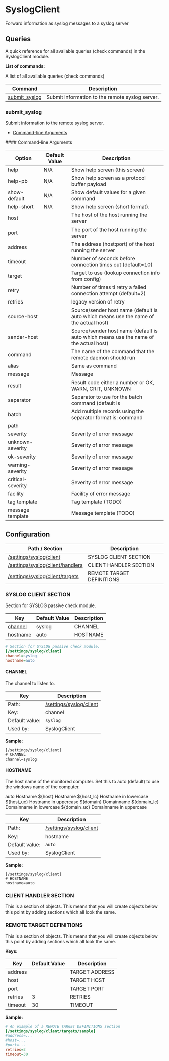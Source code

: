 # SyslogClient

Forward information as syslog messages to a syslog server




## Queries

A quick reference for all available queries (check commands) in the SyslogClient module.

**List of commands:**

A list of all available queries (check commands)

| Command                         | Description                                     |
|---------------------------------|-------------------------------------------------|
| [submit_syslog](#submit_syslog) | Submit information to the remote syslog server. |




### submit_syslog

Submit information to the remote syslog server.


* [Command-line Arguments](#submit_syslog_options)





<a name="submit_syslog_help"/>
<a name="submit_syslog_help-pb"/>
<a name="submit_syslog_show-default"/>
<a name="submit_syslog_help-short"/>
<a name="submit_syslog_host"/>
<a name="submit_syslog_port"/>
<a name="submit_syslog_address"/>
<a name="submit_syslog_timeout"/>
<a name="submit_syslog_target"/>
<a name="submit_syslog_retry"/>
<a name="submit_syslog_retries"/>
<a name="submit_syslog_source-host"/>
<a name="submit_syslog_sender-host"/>
<a name="submit_syslog_command"/>
<a name="submit_syslog_alias"/>
<a name="submit_syslog_message"/>
<a name="submit_syslog_result"/>
<a name="submit_syslog_separator"/>
<a name="submit_syslog_batch"/>
<a name="submit_syslog_path"/>
<a name="submit_syslog_severity"/>
<a name="submit_syslog_unknown-severity"/>
<a name="submit_syslog_ok-severity"/>
<a name="submit_syslog_warning-severity"/>
<a name="submit_syslog_critical-severity"/>
<a name="submit_syslog_facility"/>
<a name="submit_syslog_tag template"/>
<a name="submit_syslog_message template"/>
<a name="submit_syslog_options"/>
#### Command-line Arguments


| Option            | Default Value | Description                                                                           |
|-------------------|---------------|---------------------------------------------------------------------------------------|
| help              | N/A           | Show help screen (this screen)                                                        |
| help-pb           | N/A           | Show help screen as a protocol buffer payload                                         |
| show-default      | N/A           | Show default values for a given command                                               |
| help-short        | N/A           | Show help screen (short format).                                                      |
| host              |               | The host of the host running the server                                               |
| port              |               | The port of the host running the server                                               |
| address           |               | The address (host:port) of the host running the server                                |
| timeout           |               | Number of seconds before connection times out (default=10)                            |
| target            |               | Target to use (lookup connection info from config)                                    |
| retry             |               | Number of times ti retry a failed connection attempt (default=2)                      |
| retries           |               | legacy version of retry                                                               |
| source-host       |               | Source/sender host name (default is auto which means use the name of the actual host) |
| sender-host       |               | Source/sender host name (default is auto which means use the name of the actual host) |
| command           |               | The name of the command that the remote daemon should run                             |
| alias             |               | Same as command                                                                       |
| message           |               | Message                                                                               |
| result            |               | Result code either a number or OK, WARN, CRIT, UNKNOWN                                |
| separator         |               | Separator to use for the batch command (default is |)                                 |
| batch             |               | Add multiple records using the separator format is: command|result|message            |
| path              |               |                                                                                       |
| severity          |               | Severity of error message                                                             |
| unknown-severity  |               | Severity of error message                                                             |
| ok-severity       |               | Severity of error message                                                             |
| warning-severity  |               | Severity of error message                                                             |
| critical-severity |               | Severity of error message                                                             |
| facility          |               | Facility of error message                                                             |
| tag template      |               | Tag template (TODO)                                                                   |
| message template  |               | Message template (TODO)                                                               |






## Configuration



| Path / Section                                                | Description               |
|---------------------------------------------------------------|---------------------------|
| [/settings/syslog/client](#syslog-client-section)             | SYSLOG CLIENT SECTION     |
| [/settings/syslog/client/handlers](#client-handler-section)   | CLIENT HANDLER SECTION    |
| [/settings/syslog/client/targets](#remote-target-definitions) | REMOTE TARGET DEFINITIONS |



### SYSLOG CLIENT SECTION <a id="/settings/syslog/client"/>

Section for SYSLOG passive check module.




| Key                   | Default Value | Description |
|-----------------------|---------------|-------------|
| [channel](#channel)   | syslog        | CHANNEL     |
| [hostname](#hostname) | auto          | HOSTNAME    |



```ini
# Section for SYSLOG passive check module.
[/settings/syslog/client]
channel=syslog
hostname=auto

```





#### CHANNEL <a id="/settings/syslog/client/channel"></a>

The channel to listen to.





| Key            | Description                                         |
|----------------|-----------------------------------------------------|
| Path:          | [/settings/syslog/client](#/settings/syslog/client) |
| Key:           | channel                                             |
| Default value: | `syslog`                                            |
| Used by:       | SyslogClient                                        |


**Sample:**

```
[/settings/syslog/client]
# CHANNEL
channel=syslog
```



#### HOSTNAME <a id="/settings/syslog/client/hostname"></a>

The host name of the monitored computer.
Set this to auto (default) to use the windows name of the computer.

auto	Hostname
${host}	Hostname
${host_lc}
Hostname in lowercase
${host_uc}	Hostname in uppercase
${domain}	Domainname
${domain_lc}	Domainname in lowercase
${domain_uc}	Domainname in uppercase






| Key            | Description                                         |
|----------------|-----------------------------------------------------|
| Path:          | [/settings/syslog/client](#/settings/syslog/client) |
| Key:           | hostname                                            |
| Default value: | `auto`                                              |
| Used by:       | SyslogClient                                        |


**Sample:**

```
[/settings/syslog/client]
# HOSTNAME
hostname=auto
```


### CLIENT HANDLER SECTION <a id="/settings/syslog/client/handlers"/>




This is a section of objects. This means that you will create objects below this point by adding sections which all look the same.






### REMOTE TARGET DEFINITIONS <a id="/settings/syslog/client/targets"/>




This is a section of objects. This means that you will create objects below this point by adding sections which all look the same.


**Keys:**


| Key     | Default Value | Description    |
|---------|---------------|----------------|
| address |               | TARGET ADDRESS |
| host    |               | TARGET HOST    |
| port    |               | TARGET PORT    |
| retries | 3             | RETRIES        |
| timeout | 30            | TIMEOUT        |


**Sample:**

```ini
# An example of a REMOTE TARGET DEFINITIONS section
[/settings/syslog/client/targets/sample]
#address=...
#host=...
#port=...
retries=3
timeout=30

```






